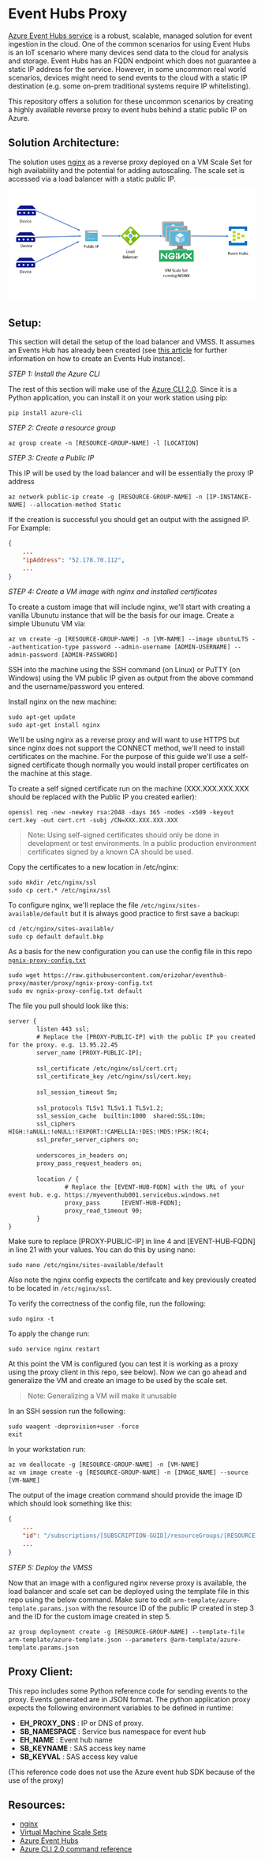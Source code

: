 
# Event Hubs Proxy #

[Azure Event Hubs service](https://docs.microsoft.com/en-us/azure/event-hubs/event-hubs-what-is-event-hubs) is a robust, scalable, managed solution for event ingestion in the cloud. One of the common scenarios for using Event Hubs is an IoT scenario where many devices send data to the cloud for analysis and storage. Event Hubs has an FQDN endpoint which does not guarantee a static IP address for the service. However, in some uncommon real world scenarios, devices might need to send events to the cloud with a static IP destination (e.g. some on-prem traditional systems require IP whitelisting).

This repository offers a solution for these uncommon scenarios by creating a highly available reverse proxy to event hubs behind a static public IP on Azure.

## Solution Architecture: ##

The solution uses [nginx](http://nginx.org/en/) as a reverse proxy deployed on a VM Scale Set for high availability and the potential for adding autoscaling. The scale set is accessed via a load balancer with a static public IP.

![Diagram](/resources/diagram.png)

## Setup: ##

This section will detail the setup of the load balancer and VMSS. It assumes an Events Hub has already been created (see [this article](https://docs.microsoft.com/en-us/azure/event-hubs/event-hubs-create) for further information on how to create an Events Hub instance).

*STEP 1: Install the Azure CLI*

The rest of this section will make use of the [Azure CLI 2.0](https://docs.microsoft.com/en-us/cli/azure/overview). Since it is a Python application, you can install it on your work station using pip:

```
pip install azure-cli
```

*STEP 2: Create a resource group*

```
az group create -n [RESOURCE-GROUP-NAME] -l [LOCATION]
```

*STEP 3: Create a Public IP*

This IP will be used by the load balancer and will be essentially the proxy IP address

```
az network public-ip create -g [RESOURCE-GROUP-NAME] -n [IP-INSTANCE-NAME] --allocation-method Static
```

If the creation is successful you should get an output with the assigned IP. For Example:

```json
{
    ...
    "ipAddress": "52.178.70.112",
    ...
}
```

*STEP 4: Create a VM image with nginx and installed certificates*

To create a custom image that will include nginx, we'll start with creating a vanilla Ubunutu instance that will be the basis for our image.
Create a simple Ubunutu VM via:

```
az vm create -g [RESOURCE-GROUP-NAME] -n [VM-NAME] --image ubuntuLTS --authentication-type password --admin-username [ADMIN-USERNAME] --admin-password [ADMIN-PASSWORD]
```

SSH into the machine using the SSH command (on Linux) or PuTTY (on Windows) using the VM public IP given as output from the above command and the username/password you entered. 

Install nginx on the new machine:

```
sudo apt-get update
sudo apt-get install nginx
```

We'll be using nginx as a reverse proxy and will want to use HTTPS but since nginx does not support the CONNECT method, we'll need to install certificates on the machine. For the purpose of this guide we'll use a self-signed certificate though normally you would install proper certificates on the machine at this stage.

To create a self signed certificate run on the machine (XXX.XXX.XXX.XXX should be replaced with the Public IP you created earlier):
```
openssl req -new -newkey rsa:2048 -days 365 -nodes -x509 -keyout cert.key -out cert.crt -subj /CN=XXX.XXX.XXX.XXX
```

>Note: Using self-signed certificates should only be done in development or test environments. In a public production environment certificates signed by a known CA should be used.

Copy the certificates to a new location in /etc/nginx:

```
sudo mkdir /etc/nginx/ssl
sudo cp cert.* /etc/nginx/ssl
```

To configure nginx, we'll replace the file `/etc/nginx/sites-available/default` but it is always good practice to first save a backup:

```
cd /etc/nginx/sites-available/
sudo cp default default.bkp
```

As a basis for the new configuration you can use the config file in this repo [`ngnix-proxy-config.txt`](/proxy/ngnix-proxy-config.txt)

```
sudo wget https://raw.githubusercontent.com/orizohar/eventhub-proxy/master/proxy/ngnix-proxy-config.txt
sudo mv ngnix-proxy-config.txt default
```

The file you pull should look like this:

```
server {
        listen 443 ssl;
        # Replace the [PROXY-PUBLIC-IP] with the public IP you created for the proxy. e.g. 13.95.22.45
        server_name [PROXY-PUBLIC-IP];

        ssl_certificate /etc/nginx/ssl/cert.crt;
        ssl_certificate_key /etc/nginx/ssl/cert.key;

        ssl_session_timeout 5m;

        ssl_protocols TLSv1 TLSv1.1 TLSv1.2;
        ssl_session_cache  builtin:1000  shared:SSL:10m;
        ssl_ciphers HIGH:!aNULL:!eNULL:!EXPORT:!CAMELLIA:!DES:!MD5:!PSK:!RC4;
        ssl_prefer_server_ciphers on;

        underscores_in_headers on;
        proxy_pass_request_headers on;

        location / {
                # Replace the [EVENT-HUB-FQDN] with the URL of your event hub. e.g. https://myeventhub001.servicebus.windows.net
                proxy_pass      [EVENT-HUB-FQDN];
                proxy_read_timeout 90;
        }
}

```

Make sure to replace [PROXY-PUBLIC-IP] in line 4 and [EVENT-HUB-FQDN] in line 21 with your values.
You can do this by using nano:

```
sudo nano /etc/nginx/sites-available/default 
```

Also note the nginx config expects the certifcate and key previously created to be located in `/etc/nginx/ssl`.

To verify the correctness of the config file, run the following:

```
sudo nginx -t
```

To apply the change run:

```
sudo service nginx restart
```

At this point the VM is configured (you can test it is working as a proxy using the proxy client in this repo, see below). Now we can go ahead and generalize the VM and create an image to be used by the scale set.

>Note: Generalizing a VM will make it unusable

In an SSH session run the following:

```
sudo waagent -deprovision+user -force
exit
```

In your workstation run:

```
az vm deallocate -g [RESOURCE-GROUP-NAME] -n [VM-NAME]
az vm image create -g [RESOURCE-GROUP-NAME] -n [IMAGE_NAME] --source [VM-NAME]
```

The output of the image creation command should provide the image ID which should look something like this:
```json
{
    ...
    "id": "/subscriptions/[SUBSCRIPTION-GUID]/resourceGroups/[RESOURCE-GROUP-NAME]/providers/Microsoft.Compute/images/[IMAGE-NAME]",
    ...
}
```

*STEP 5: Deploy the VMSS*

Now that an image with a configured nginx reverse proxy is available, the load balancer and scale set can be deployed using the template file in this repo using the below command. Make sure to edit `arm-template/azure-template.params.json` with the resource ID of the public IP created in step 3 and the ID for the custom image created in step 5.

```
az group deployment create -g [RESOURCE-GROUP-NAME] --template-file arm-template/azure-template.json --parameters @arm-template/azure-template.params.json
```

## Proxy Client: ##

This repo includes some Python reference code for sending events to the proxy. Events generated are in JSON format.
The python application proxy expects the following environment variables to be defined in runtime:

- **EH_PROXY_DNS** : IP or DNS of proxy.
- **SB_NAMESPACE** : Service bus namespace for event hub
- **EH_NAME** : Event hub name
- **SB_KEYNAME** : SAS access key name
- **SB_KEYVAL** : SAS access key value

(This reference code does not use the Azure event hub SDK because of the use of the proxy)

## Resources: ##

- [nginx](http://nginx.org/)
- [Virtual Machine Scale Sets](https://docs.microsoft.com/en-us/azure/virtual-machine-scale-sets/virtual-machine-scale-sets-overview)
- [Azure Event Hubs](https://docs.microsoft.com/en-us/azure/event-hubs/event-hubs-what-is-event-hubs)
- [Azure CLI 2.0 command reference](https://docs.microsoft.com/en-us/cli/azure/)

